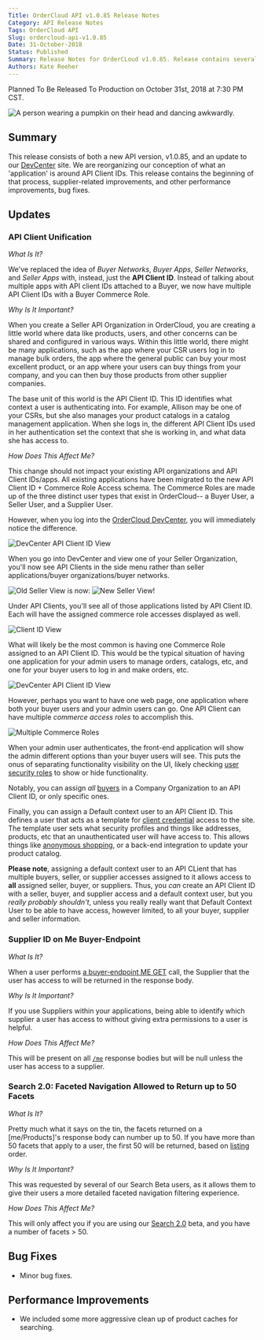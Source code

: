 ```yaml
---
Title: OrderCloud API v1.0.85 Release Notes
Category: API Release Notes
Tags: OrderCloud API
Slug: ordercloud-api-v1.0.85
Date: 31-October-2018
Status: Published
Summary: Release Notes for OrderCLoud v1.0.85. Release contains several Supplier related changes.
Authors: Kate Reeher
---
```


Planned To Be Released To Production on October 31st, 2018 at 7:30 PM CST.

![A person wearing a pumpkin on their head and dancing awkwardly.](https://media.giphy.com/media/l3vRfhFD8hJCiP0uQ/giphy.gif)

## Summary

This release consists of both a new API version, v1.0.85, and an update to our [DevCenter](https://developer.ordercloud.io/) site. We are reorganizing our conception of what an 'application'
is around API Client IDs. This release contains the beginning of that process, supplier-related improvements, and other performance improvements, bug fixes.

## Updates

### API Client Unification

*What Is It?*

We've replaced the idea of _Buyer Networks_, _Buyer Apps_, _Seller Networks_, and _Seller Apps_ with, instead, just the **API Client ID**. Instead of talking about multiple apps with API client IDs attached to a Buyer, we now have multiple API Client IDs with a Buyer Commerce Role.

*Why Is It Important?*

When you create a Seller API Organization in OrderCloud, you are creating a little world where data like products, users, and other concerns can be shared and configured in various ways. Within this little world, there might be many applications, such as the app where your CSR users log in to manage bulk orders, the app where the general public can buy your most excellent product, or an app where your users can buy things from your company, and you can then buy those products from other supplier companies.

The base unit of this world is the API Client ID. This ID identifies what context a user is authenticating into. For example, Allison may be one of your CSRs, but she also manages your product catalogs in a catalog management application. When she logs in, the different API Client IDs used in her authentication set the context that she is working in, and what data she has access to. 

*How Does This Affect Me?*

This change should not impact your existing API organizations and API Client IDs/apps. All existing applications have been migrated to the new API Client ID + Commerce Role Access schema. The Commerce Roles are made up of the three distinct user types that exist in OrderCloud-- a Buyer User, a Seller User, and a Supplier User.

However, when you log into the [OrderCloud DevCenter](https://developer.ordercloud.io/dashboard/settings), you will immediately notice the difference. 

![DevCenter API Client ID View](../images/31-october-2018/APIClientIDs.PNG)

When you go into DevCenter and view one of your Seller Organization, you'll now see API Clients in the side menu rather than seller applications/buyer organizations/buyer networks.

![Old Seller View](../images/31-october-2018/SellerOrg-OLD.PNG)
is now:
![New Seller View!](../images/31-october-2018/SellerOrganization.PNG)

Under API Clients, you'll see all of those applications listed by API Client ID. Each will have the assigned commerce role accesses displayed as well. 

![Client ID View](../images/31-october-2018/APIClientIDs.PNG)

What will likely be the most common is having one Commerce Role assigned to an API Client ID. This would be the typical situation of having one application for your admin users to manage orders, catalogs, etc, and one for your buyer users to log in and make orders, etc.

![DevCenter API Client ID View](../images/31-october-2018/UserAccessEdit.PNG)

However, perhaps you want to have one web page, one application where both your buyer users and your admin users can go. One API Client can have multiple _commerce access roles_ to accomplish this.

![Multiple Commerce Roles](../images/31-october-2018/multiple-role-access.PNG)

When your admin user authenticates, the front-end application will show the admin different options than your buyer users will see. This puts the onus of separating functionality visibility on the UI, likely checking [user security roles]() to show or hide functionality.

Notably, you can assign *all* [buyers](https://developer.ordercloud.io/documentation/api-reference/Buyers) in a Company Organization to an API Client ID, or only specific ones.

Finally, you can assign a Default context user to an API Client ID. This defines a user that acts as a template for [client credential](https://developer.ordercloud.io/documentation/platform-guides/authentication/oauth2-workflows/what-is-oauth-) access to the site. The template user sets what security profiles and things like addresses, products, etc that an unauthenticated user will have access to. This allows things like [anonymous shopping](https://developer.ordercloud.io/documentation/platform-guides/authentication/anonymous-shopping), or a back-end integration to update your product catalog.

**Please note**, assigning a default context user to an API CLient that has multiple buyers, seller, or supplier accesses assigned to it allows access to **all** assigned seller, buyer, or suppliers. Thus, you *can* create an API Client ID with a seller, buyer, and supplier access and a default context user, but you *really probably shouldn't*, unless you really really want that Default Context User to be able to have access, however limited, to all your buyer, supplier and seller information.


### Supplier ID on Me Buyer-Endpoint 

*What Is It?*

When a user performs [a buyer-endpoint ME GET](https://developer.ordercloud.io/documentation/api-reference/MeAndMyStuff/Me) call, the Supplier that the user has access to will be returned in the response body. 

*Why Is It Important?*

If you use Suppliers within your applications, being able to identify which supplier a user has access to without giving extra permissions to a user is helpful.

*How Does This Affect Me?*

This will be present on all [`/me`](https://developer.ordercloud.io/documentation/api-reference/MeAndMyStuff/Me) response bodies but will be null unless the user has access to a supplier.

### Search 2.0: Faceted Navigation Allowed to Return up to 50 Facets

*What Is It?*

Pretty much what it says on the tin, the facets returned on a [me/Products]'s response body can number up to 50. If you have more than 50 facets that apply to a user, the first 50 will be returned, based on [listing](https://developer.ordercloud.io/documentation/api-reference/ProductCatalogs/ProductFacets/Get) order.

*Why Is It Important?*

This was requested by several of our Search Beta users, as it allows them to give their users a more detailed faceted navigation filtering experience.

*How Does This Affect Me?*

This will only affect you if you are using our [Search 2.0](https://ordercloud-api.github.io/release-notes/ordercloud-api-v1.0.81.html) beta, and you have a number of facets > 50. 

## Bug Fixes

- Minor bug fixes.

## Performance Improvements

- We included some more aggressive clean up of product caches for searching. 







